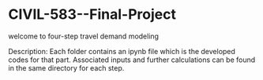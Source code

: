 # CIVIL-583--Final-Project
welcome to four-step travel demand modeling

Description:
Each folder contains an ipynb file which is the developed codes for that part. Associated inputs and further calculations can be found in the same directory for each step.

